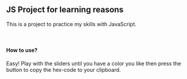 ## JS Project for learning reasons

This is a project to practice my skills with JavaScript.
<br />
<br />
<br />

#### How to use?

Easy! Play with the sliders until you have a color you like then press the button to copy the hex-code to your clipboard.
